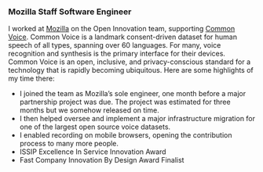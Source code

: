 ### Mozilla <span class="job-title">Staff Software Engineer</span>

I worked at [Mozilla](https://www.mozilla.org) on the Open Innovation team, supporting [Common Voice](https://commonvoice.mozilla.org). Common Voice is a landmark consent-driven dataset for human speech of all types, spanning over 60 languages. For many, voice recognition and synthesis is the primary interface for their devices. Common Voice is an open, inclusive, and privacy-conscious standard for a technology that is rapidly becoming ubiquitous. Here are some highlights of my time there:

-   I joined the team as Mozilla’s sole engineer, one month before a major partnership project was due. The project was estimated for three months but we somehow released on time.
-   I then helped oversee and implement a major infrastructure migration for one of the largest open source voice datasets.
-   I enabled recording on mobile browsers, opening the contribution process to many more people.
-   ISSIP Excellence In Service Innovation Award
-   Fast Company Innovation By Design Award Finalist
